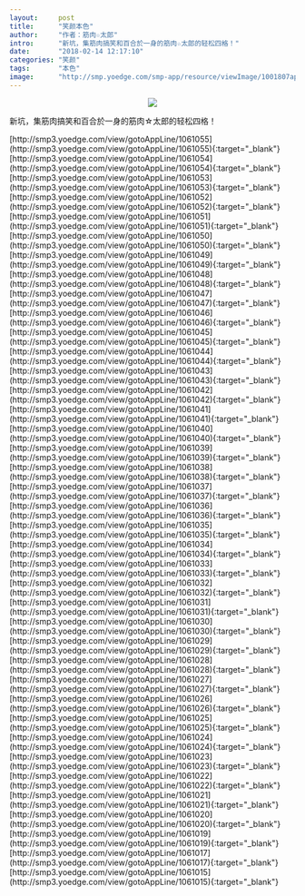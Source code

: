 ```yaml
---
layout:     post
title:      "笑颜本色"
author:     "作者：筋肉☆太郎"
intro:      "新坑，集筋肉搞笑和百合於一身的筋肉☆太郎的轻松四格！"
date:       "2018-02-14 12:17:10"
categories: "笑颜"
tags:       "本色"
image:      "http://smp.yoedge.com/smp-app/resource/viewImage/1001807appline.png"
---
```

<div style="text-align: center">
<p><img src="http://smp.yoedge.com/smp-app/resource/viewImage/1001807appline.png"/></p>
</div>
<p class="post-meta">
<span>新坑，集筋肉搞笑和百合於一身的筋肉☆太郎的轻松四格！</span>
</p>
[http://smp3.yoedge.com/view/gotoAppLine/1061055](http://smp3.yoedge.com/view/gotoAppLine/1061055){:target="_blank"}
[http://smp3.yoedge.com/view/gotoAppLine/1061054](http://smp3.yoedge.com/view/gotoAppLine/1061054){:target="_blank"}
[http://smp3.yoedge.com/view/gotoAppLine/1061053](http://smp3.yoedge.com/view/gotoAppLine/1061053){:target="_blank"}
[http://smp3.yoedge.com/view/gotoAppLine/1061052](http://smp3.yoedge.com/view/gotoAppLine/1061052){:target="_blank"}
[http://smp3.yoedge.com/view/gotoAppLine/1061051](http://smp3.yoedge.com/view/gotoAppLine/1061051){:target="_blank"}
[http://smp3.yoedge.com/view/gotoAppLine/1061050](http://smp3.yoedge.com/view/gotoAppLine/1061050){:target="_blank"}
[http://smp3.yoedge.com/view/gotoAppLine/1061049](http://smp3.yoedge.com/view/gotoAppLine/1061049){:target="_blank"}
[http://smp3.yoedge.com/view/gotoAppLine/1061048](http://smp3.yoedge.com/view/gotoAppLine/1061048){:target="_blank"}
[http://smp3.yoedge.com/view/gotoAppLine/1061047](http://smp3.yoedge.com/view/gotoAppLine/1061047){:target="_blank"}
[http://smp3.yoedge.com/view/gotoAppLine/1061046](http://smp3.yoedge.com/view/gotoAppLine/1061046){:target="_blank"}
[http://smp3.yoedge.com/view/gotoAppLine/1061045](http://smp3.yoedge.com/view/gotoAppLine/1061045){:target="_blank"}
[http://smp3.yoedge.com/view/gotoAppLine/1061044](http://smp3.yoedge.com/view/gotoAppLine/1061044){:target="_blank"}
[http://smp3.yoedge.com/view/gotoAppLine/1061043](http://smp3.yoedge.com/view/gotoAppLine/1061043){:target="_blank"}
[http://smp3.yoedge.com/view/gotoAppLine/1061042](http://smp3.yoedge.com/view/gotoAppLine/1061042){:target="_blank"}
[http://smp3.yoedge.com/view/gotoAppLine/1061041](http://smp3.yoedge.com/view/gotoAppLine/1061041){:target="_blank"}
[http://smp3.yoedge.com/view/gotoAppLine/1061040](http://smp3.yoedge.com/view/gotoAppLine/1061040){:target="_blank"}
[http://smp3.yoedge.com/view/gotoAppLine/1061039](http://smp3.yoedge.com/view/gotoAppLine/1061039){:target="_blank"}
[http://smp3.yoedge.com/view/gotoAppLine/1061038](http://smp3.yoedge.com/view/gotoAppLine/1061038){:target="_blank"}
[http://smp3.yoedge.com/view/gotoAppLine/1061037](http://smp3.yoedge.com/view/gotoAppLine/1061037){:target="_blank"}
[http://smp3.yoedge.com/view/gotoAppLine/1061036](http://smp3.yoedge.com/view/gotoAppLine/1061036){:target="_blank"}
[http://smp3.yoedge.com/view/gotoAppLine/1061035](http://smp3.yoedge.com/view/gotoAppLine/1061035){:target="_blank"}
[http://smp3.yoedge.com/view/gotoAppLine/1061034](http://smp3.yoedge.com/view/gotoAppLine/1061034){:target="_blank"}
[http://smp3.yoedge.com/view/gotoAppLine/1061033](http://smp3.yoedge.com/view/gotoAppLine/1061033){:target="_blank"}
[http://smp3.yoedge.com/view/gotoAppLine/1061032](http://smp3.yoedge.com/view/gotoAppLine/1061032){:target="_blank"}
[http://smp3.yoedge.com/view/gotoAppLine/1061031](http://smp3.yoedge.com/view/gotoAppLine/1061031){:target="_blank"}
[http://smp3.yoedge.com/view/gotoAppLine/1061030](http://smp3.yoedge.com/view/gotoAppLine/1061030){:target="_blank"}
[http://smp3.yoedge.com/view/gotoAppLine/1061029](http://smp3.yoedge.com/view/gotoAppLine/1061029){:target="_blank"}
[http://smp3.yoedge.com/view/gotoAppLine/1061028](http://smp3.yoedge.com/view/gotoAppLine/1061028){:target="_blank"}
[http://smp3.yoedge.com/view/gotoAppLine/1061027](http://smp3.yoedge.com/view/gotoAppLine/1061027){:target="_blank"}
[http://smp3.yoedge.com/view/gotoAppLine/1061026](http://smp3.yoedge.com/view/gotoAppLine/1061026){:target="_blank"}
[http://smp3.yoedge.com/view/gotoAppLine/1061025](http://smp3.yoedge.com/view/gotoAppLine/1061025){:target="_blank"}
[http://smp3.yoedge.com/view/gotoAppLine/1061024](http://smp3.yoedge.com/view/gotoAppLine/1061024){:target="_blank"}
[http://smp3.yoedge.com/view/gotoAppLine/1061023](http://smp3.yoedge.com/view/gotoAppLine/1061023){:target="_blank"}
[http://smp3.yoedge.com/view/gotoAppLine/1061022](http://smp3.yoedge.com/view/gotoAppLine/1061022){:target="_blank"}
[http://smp3.yoedge.com/view/gotoAppLine/1061021](http://smp3.yoedge.com/view/gotoAppLine/1061021){:target="_blank"}
[http://smp3.yoedge.com/view/gotoAppLine/1061020](http://smp3.yoedge.com/view/gotoAppLine/1061020){:target="_blank"}
[http://smp3.yoedge.com/view/gotoAppLine/1061019](http://smp3.yoedge.com/view/gotoAppLine/1061019){:target="_blank"}
[http://smp3.yoedge.com/view/gotoAppLine/1061017](http://smp3.yoedge.com/view/gotoAppLine/1061017){:target="_blank"}
[http://smp3.yoedge.com/view/gotoAppLine/1061015](http://smp3.yoedge.com/view/gotoAppLine/1061015){:target="_blank"}


